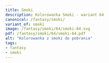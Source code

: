 ```yaml
---
title: Smoki
description: Kolorowanka Smoki - wariant 64
canonical: /fantasy/smoki/
variant_of: smoki
image: /fantasy/smoki/64/smoki-64.svg
pdf: /fantasy/smoki/64/smoki-64.pdf
alt: "Kolorowanka z smoki do pobrania"
tags:
- fantasy
- smoki
---
```

